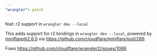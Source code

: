 ```yaml
---
"wrangler": patch
---
```


feat: r2 support in `wrangler dev --local`

This adds support for r2 bindings in `wrangler dev --local`, powered by miniflare@2.6.0 via https://github.com/cloudflare/miniflare/pull/289.

Fixes https://github.com/cloudflare/wrangler2/issues/1066
